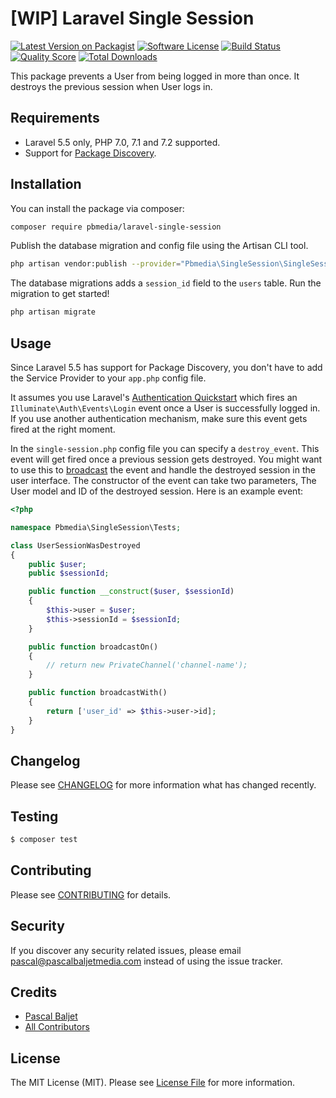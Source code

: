 # [WIP] Laravel Single Session

[![Latest Version on Packagist](https://img.shields.io/packagist/v/pbmedia/laravel-single-session.svg?style=flat-square)](https://packagist.org/packages/pbmedia/laravel-single-session)
[![Software License](https://img.shields.io/badge/license-MIT-brightgreen.svg?style=flat-square)](LICENSE.md)
[![Build Status](https://img.shields.io/travis/pascalbaljetmedia/laravel-single-session/master.svg?style=flat-square)](https://travis-ci.org/pascalbaljetmedia/laravel-single-session)
[![Quality Score](https://img.shields.io/scrutinizer/g/pascalbaljetmedia/laravel-single-session.svg?style=flat-square)](https://scrutinizer-ci.com/g/pascalbaljetmedia/laravel-single-session)
[![Total Downloads](https://img.shields.io/packagist/dt/pbmedia/laravel-single-session.svg?style=flat-square)](https://packagist.org/packages/pbmedia/laravel-single-session)

This package prevents a User from being logged in more than once. It destroys the previous session when User logs in.

## Requirements
* Laravel 5.5 only, PHP 7.0, 7.1 and 7.2 supported.
* Support for [Package Discovery](https://laravel.com/docs/5.5/packages#package-discovery).

## Installation

You can install the package via composer:

``` bash
composer require pbmedia/laravel-single-session
```

Publish the database migration and config file using the Artisan CLI tool.

``` bash
php artisan vendor:publish --provider="Pbmedia\SingleSession\SingleSessionServiceProvider"
```

The database migrations adds a ```session_id``` field to the ```users``` table. Run the migration to get started!

``` bash
php artisan migrate
```

## Usage

Since Laravel 5.5 has support for Package Discovery, you don't have to add the Service Provider to your ```app.php``` config file.

It assumes you use Laravel's [Authentication Quickstart](https://laravel.com/docs/5.5/authentication#authentication-quickstart) which fires an ```Illuminate\Auth\Events\Login``` event once a User is successfully logged in. If you use another authentication mechanism, make sure this event gets fired at the right moment.

In the ```single-session.php``` config file you can specify a ```destroy_event```. This event will get fired once a previous session gets destroyed. You might want to use this to [broadcast](https://laravel.com/docs/5.5/broadcasting) the event and handle the destroyed session in the user interface. The constructor of the event can take two parameters, The User model and ID of the destroyed session. Here is an example event:

```php
<?php

namespace Pbmedia\SingleSession\Tests;

class UserSessionWasDestroyed
{
    public $user;
    public $sessionId;

    public function __construct($user, $sessionId)
    {
        $this->user = $user;
        $this->sessionId = $sessionId;
    }

    public function broadcastOn()
    {
        // return new PrivateChannel('channel-name');
    }

    public function broadcastWith()
    {
        return ['user_id' => $this->user->id];
    }
}
```



## Changelog

Please see [CHANGELOG](CHANGELOG.md) for more information what has changed recently.

## Testing

``` bash
$ composer test
```

## Contributing

Please see [CONTRIBUTING](CONTRIBUTING.md) for details.

## Security

If you discover any security related issues, please email pascal@pascalbaljetmedia.com instead of using the issue tracker.

## Credits

- [Pascal Baljet](https://github.com/pascalbaljet)
- [All Contributors](../../contributors)

## License

The MIT License (MIT). Please see [License File](LICENSE.md) for more information.
